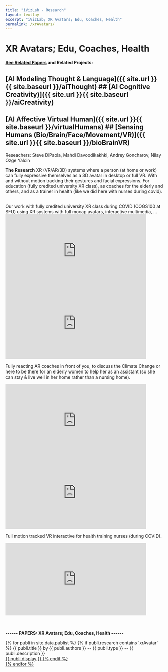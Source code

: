 ```yaml
---
title: "iVizLab - Research"
layout: textlay
excerpt: "iVizLab; XR Avatars; Edu, Coaches, Health"
permalink: /xrAvatars/
---
```


# XR Avatars; Edu, Coaches, Health


<strong> [See Related Papers](#paperSection) and Related Projects:</strong> <br>
 ## [AI Modeling Thought & Language]({{ site.url }}{{ site.baseurl }}/aiThought) ## [AI Cognitive Creativity)]({{ site.url }}{{ site.baseurl }}/aiCreativity)<br>
 ## [AI Affective Virtual Human]({{ site.url }}{{ site.baseurl }}/virtualHumans)  ## [Sensing Humans (Bio/Brain/Face/Movement/VR)]({{ site.url }}{{ site.baseurl }}/bioBrainVR)<br>

Reseachers: Steve DiPaola, Mahdi Davoodikakhki, Andrey Goncharov, Nilay Ozge Yalcin 


**The Research**
XR (VR/AR/3D) systems where a person (at home or work) can fully expressive themselves as a 3D avatar in desktop or full VR. With and without motion tracking their gestures and facial expressions. For education (fully credited university  XR class), as coaches for the elderly and others, and as a trainer in health (like we did here with nurses during covid).

<br>
Our work with fully credited university XR class during COVID (COGS100 at SFU) using XR systems with full mocap avatars, interactive multimedia, ...
<iframe width="450" height="230" src="https://www.youtube.com/embed/RMLD7jccv_w?rel=0" frameborder="0" allowfullscreen></iframe>
<iframe width="450" height="230" src="https://www.youtube.com/embed/mkWEz01Z1kw?rel=0" frameborder="0" allowfullscreen></iframe>

Fully reacting AR coaches in front of you, to discuss the Climate Change or here to be there for an elderly women to help her as an assistant (so she can stay & live well in her home rather than a nursing home). 
<iframe width="450" height="230" src="https://www.youtube.com/embed/JS58OBE0TwM?rel=0" frameborder="0" allowfullscreen></iframe>
<iframe width="450" height="230" src="https://www.youtube.com/embed/2NmsT3VgZXg?rel=0" frameborder="0" allowfullscreen></iframe>

Full motion tracked VR interactive for health training nurses (during COVID).
<iframe width="450" height="230" src="https://www.youtube.com/embed/xB1ZPNC1Vdo?t=16?rel=0" frameborder="0" allowfullscreen></iframe>

<div id="paperSection"></div>


<br><br>
**------  PAPERS: XR Avatars; Edu, Coaches, Health  ------**



{% for publi in site.data.publist %}
  {% if publi.research contains 'xrAvatar' %}
  <pubtit>{{ publi.title }}</pubtit> by
  {{ publi.authors }} --   <pubtit>{{ publi.type }}</pubtit> -- {{ publi.description }}
  <br> <a href="{{ publi.url }}">{{ publi.display }}
  {% endif %}  
{% endfor %}


